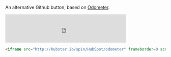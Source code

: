 An alternative Github button, based on [Odometer](http://github.hubspot.com/odometer).

<iframe src="http://hubstar.io/spin/HubSpot/odometer" frameborder=0 scrolling=0 width=380 height=90></iframe>

```html
<iframe src="http://hubstar.io/spin/HubSpot/odometer" frameborder=0 scrolling=0 width=380 height=90></iframe>
```
